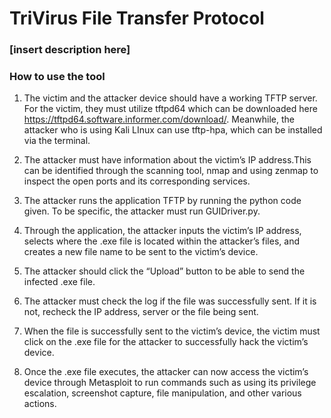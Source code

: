 # TriVirus File Transfer Protocol
### [insert description here]

### How to use the tool
1. The victim and the attacker device should have a working TFTP server. For the victim, they must utilize tftpd64 which can be downloaded here https://tftpd64.software.informer.com/download/. Meanwhile, the attacker who is using Kali LInux can use tftp-hpa, which can be installed via the terminal.

2. The attacker must have information about the victim’s IP address.This can be identified through the scanning tool, nmap and using zenmap to inspect the open ports and its corresponding services.

3. The attacker runs the application TFTP by running the python code given. To be specific, the attacker must run GUIDriver.py.

4. Through the application, the attacker inputs the victim’s IP address, selects where the .exe file is located within the attacker’s files, and creates a new file name to be sent to the victim’s device.

5. The attacker should click the “Upload” button to be able to send the infected .exe file.

6. The attacker must check the log if the file was successfully sent. If it is not, recheck the IP address, server or the file being sent.

7. When the file is successfully sent to the victim’s device, the victim must click on the .exe file for the attacker to successfully hack the victim’s device.

8. Once the .exe file executes, the attacker can now access the victim’s device through Metasploit to run commands such as using its privilege escalation, screenshot capture, file manipulation, and other various actions.


